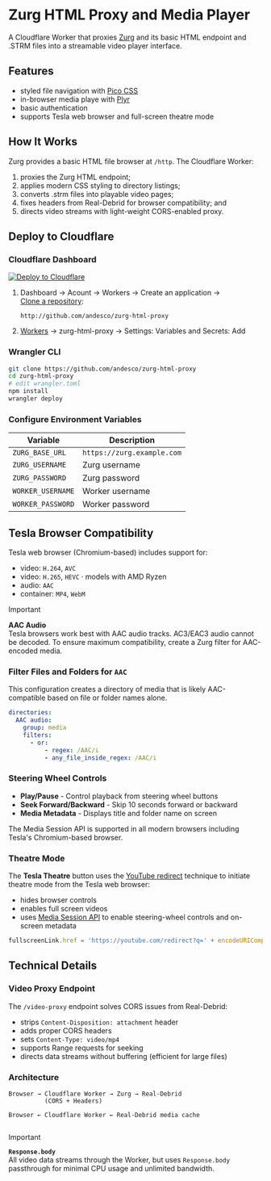 # Zurg HTML Proxy and Media Player

A Cloudflare Worker that proxies [Zurg](https://github.com/debridmediamonitor/zurg) and its basic HTML endpoint and .STRM files into a streamable video player interface.

## Features

- styled file navigation with [Pico CSS](https://picocss.com/)
- in-browser media playe with [Plyr](https://plyr.io/)
- basic authentication
- supports Tesla web browser and full-screen theatre mode

## How It Works

Zurg provides a basic HTML file browser at `/http`. The Cloudflare Worker:
1. proxies the Zurg HTML endpoint;
2. applies modern CSS styling to directory listings;
3. converts .strm files into playable video pages;
4. fixes headers from Real-Debrid for browser compatibility; and
5. directs video streams with light-weight CORS-enabled proxy.

## Deploy to Cloudflare
   
### Cloudflare Dashboard

   [![<nobr>Deploy to Cloudflare</nobr>](https://deploy.workers.cloudflare.com/button)](https://deploy.workers.cloudflare.com/?url=https://github.com/andesco/zurg-html-proxy)

1. Dashboard → Acount → Workers → <nobr>Create an application</nobr> → <nobr>[Clone a repository](https://dash.cloudflare.com/?to=/:account/workers-and-pages/create/deploy-to-workers):</nobr>
   ```
   http://github.com/andesco/zurg-html-proxy
   ```
2. [Workers](https://dash.cloudflare.com/?to=/:account/workers-and-pages/) → zurg-html-proxy → Settings: <nobr>Variables and Secrets: Add</nobr>
   
### Wrangler CLI
```bash
git clone https://github.com/andesco/zurg-html-proxy
cd zurg-html-proxy
# edit wrangler.toml
npm install
wrangler deploy
```

### Configure Environment Variables

| Variable | Description |
|----------|-------------|
| `ZURG_BASE_URL` | `https://zurg.example.com` |
| `ZURG_USERNAME` | Zurg username |
| `ZURG_PASSWORD` | Zurg password |
| `WORKER_USERNAME` | Worker username |
| `WORKER_PASSWORD` | Worker password |

## Tesla Browser Compatibility

Tesla web browser (Chromium-based) includes support for:
- video: `H.264`, `AVC`
- video: `H.265`, `HEVC` · models with AMD Ryzen
- audio: `AAC`
- container: `MP4`, `WebM`

> [!important]
> **AAC Audio**<br>Tesla browsers work best with AAC audio tracks. AC3/EAC3 audio cannot be decoded. To ensure maximum compatibility, create a Zurg filter for AAC-encoded media.

### Filter Files and Folders for `AAC`

This configuration creates a directory of media that is likely AAC-compatible based on file or folder names alone.

```yaml
directories:
  AAC audio:
    group: media
    filters:
      - or:
          - regex: /AAC/i
          - any_file_inside_regex: /AAC/i
```

### Steering Wheel Controls

- **Play/Pause** - Control playback from steering wheel buttons
- **Seek Forward/Backward** - Skip 10 seconds forward or backward
- **Media Metadata** - Displays title and folder name on screen

The Media Session API is supported in all modern browsers including Tesla's Chromium-based browser.

### Theatre Mode

The **Tesla Theatre** button uses the [YouTube redirect](https://youtube.com/redirect?q=ttps://github.com/andesco/zurg-html-proxy) technique to initiate theatre mode from the Tesla web browser:

- hides browser controls
- enables full screen videos
- uses [Media Session API](https://developer.mozilla.org/en-US/docs/Web/API/Media_Session_API) to enable steering-wheel controls and on-screen metadata

```javascript
fullscreenLink.href = 'https://youtube.com/redirect?q=' + encodeURIComponent(videoUrl);
```

## Technical Details

### Video Proxy Endpoint

The `/video-proxy` endpoint solves CORS issues from Real-Debrid:

- strips `Content-Disposition: attachment` header
- adds proper CORS headers
- sets `Content-Type: video/mp4`
- supports Range requests for seeking
- directs data streams without buffering (efficient for large files)

### Architecture

```
Browser → Cloudflare Worker → Zurg → Real-Debrid
          (CORS + Headers)
          
Browser ← Cloudflare Worker ← Real-Debrid media cache
          
```
> [!important]
> **`Response.body`**<br>All video data streams through the Worker, but uses `Response.body` passthrough for minimal CPU usage and unlimited bandwidth.
